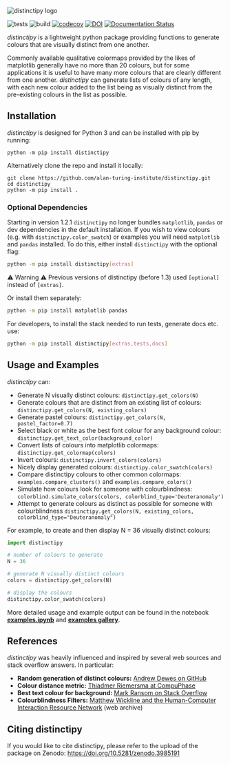 ![distinctipy logo](https://raw.githubusercontent.com/alan-turing-institute/distinctipy/main/distinctipy_logo.png)

![tests](https://github.com/alan-turing-institute/distinctipy/workflows/Tests/badge.svg)
![build](https://github.com/alan-turing-institute/distinctipy/workflows/Build/badge.svg)
[![codecov](https://codecov.io/gh/alan-turing-institute/distinctipy/branch/main/graph/badge.svg)](https://codecov.io/gh/alan-turing-institute/distinctipy)
[![DOI](https://zenodo.org/badge/188444660.svg)](https://zenodo.org/badge/latestdoi/188444660)
[![Documentation Status](https://readthedocs.org/projects/distinctipy/badge/?version=latest)](https://distinctipy.readthedocs.io/en/latest/?badge=latest)

_distinctipy_ is a lightweight python package providing functions to generate
colours that are visually distinct from one another.

Commonly available qualitative colormaps provided by the likes of matplotlib
generally have no more than 20 colours, but for some applications it is useful
to have many more colours that are clearly different from one another.
_distinctipy_ can generate lists of colours of any length, with each new colour
added to the list being as visually distinct from the pre-existing colours in
the list as possible.

## Installation

_distinctipy_ is designed for Python 3 and can be installed with pip by running:

```shell
python -m pip install distinctipy
```

Alternatively clone the repo and install it locally:

```shell
git clone https://github.com/alan-turing-institute/distinctipy.git
cd distinctipy
python -m pip install .
```

### Optional Dependencies

Starting in version 1.2.1 `distinctipy` no longer bundles `matplotlib`, `pandas` or dev dependencies in the default installation. If you wish to view
colours (e.g. with `distinctipy.color_swatch`) or examples you will need `matplotlib` and `pandas` installed. To do this, either install `distinctipy`
with the optional flag:

```bash
python -m pip install distinctipy[extras]
```

⚠️ Warning ⚠️ Previous versions of distinctipy (before 1.3) used `[optional]` instead of `[extras]`.

Or install them separately:

```bash
python -m pip install matplotlib pandas
```

For developers, to install the stack needed to run tests, generate docs etc. use:

```bash
python -m pip install distinctipy[extras,tests,docs]
```

## Usage and Examples

_distinctipy_ can:

- Generate N visually distinct colours: `distinctipy.get_colors(N)`
- Generate colours that are distinct from an existing list of colours: `distinctipy.get_colors(N, existing_colors)`
- Generate pastel colours: `distinctipy.get_colors(N, pastel_factor=0.7)`
- Select black or white as the best font colour for any background colour: `distinctipy.get_text_color(background_color)`
- Convert lists of colours into matplotlib colormaps: `distinctipy.get_colormap(colors)`
- Invert colours: `distinctipy.invert_colors(colors)`
- Nicely display generated colours: `distinctipy.color_swatch(colors)`
- Compare distinctipy colours to other common colormaps: `examples.compare_clusters()` and `examples.compare_colors()`
- Simulate how colours look for someone with colourblindness: `colorblind.simulate_colors(colors, colorblind_type='Deuteranomaly')`
- Attempt to generate colours as distinct as possible for someone with colourblindness `distinctipy.get_colors(N, existing_colors, colorblind_type="Deuteranomaly")`

For example, to create and then display N = 36 visually distinct colours:

```python
import distinctipy

# number of colours to generate
N = 36

# generate N visually distinct colours
colors = distinctipy.get_colors(N)

# display the colours
distinctipy.color_swatch(colors)
```

More detailed usage and example output can be found in the notebook **[examples.ipynb](https://github.com/alan-turing-institute/distinctipy/blob/main/examples.ipynb)** and **[examples gallery](https://github.com/alan-turing-institute/distinctipy/tree/main/examples)**.

## References

_distinctipy_ was heavily influenced and inspired by several web sources and
stack overflow answers. In particular:

- **Random generation of distinct colours:** [Andrew Dewes on GitHub](https://gist.github.com/adewes/5884820)
- **Colour distance metric:** [Thiadmer Riemersma at CompuPhase](https://www.compuphase.com/cmetric.htm)
- **Best text colour for background:** [Mark Ransom on Stack Overflow](https://stackoverflow.com/a/3943023)
- **Colourblindness Filters:** [Matthew Wickline and the Human-Computer Interaction Resource Network](http://web.archive.org/web/20090318054431/http://www.nofunc.com/Color_Blindness_Library) (web archive)

## Citing distinctipy

If you would like to cite distinctipy, please refer to the upload of the package on Zenodo: https://doi.org/10.5281/zenodo.3985191
